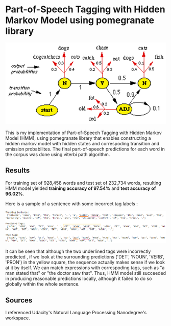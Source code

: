 # Part-of-Speech Tagging with Hidden Markov Model using pomegranate library

<p align="center"><img src="HMM.png" height = "256"></p>

This is my implementation of Part-of-Speech Tagging with Hidden Markov Model (HMM), using pomegranate library that enables constructing a hidden markov model with
hidden states and correspoding transition and emission probabilites. The final part-of-speech predictions for each word in the corpus was done using viterbi path
algorithm.



## Results

For training set of 928,458 words and test set of 232,734 words, resulting HMM model yielded **training accuracy of 97.54%** and **test accuracy of 96.02%**.


Here is a sample of a sentence with some incorrect tag labels :


<img src="result.png">

It can be seen that although the two underlined tags were incorrectly predicted , if we look at the surrounding predictions ('DET', 'NOUN', 'VERB', 'PRON')
in the yellow square, the sequence actually makes sense if we look at it by itself. We can match expressions with correspoding tags, 
such as "a man stated that" or "the doctor saw that". Thus, HMM model still succeeded in producing reasonable predictions locally, although it failed to do so
globally within the whole sentence. 


## Sources

I referenced Udacity's Natural Language Processing Nanodegree's workspace.

